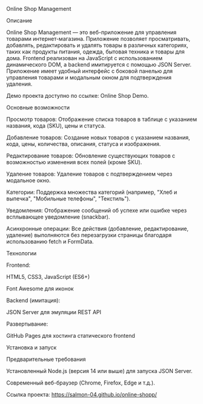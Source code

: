 Online Shop Management



Описание

Online Shop Management — это веб-приложение для управления товарами интернет-магазина. Приложение позволяет просматривать, добавлять, редактировать и удалять товары в различных категориях, таких как продукты питания, одежда, бытовая техника и товары для дома. Frontend реализован на JavaScript с использованием динамического DOM, а backend имитируется с помощью JSON Server. Приложение имеет удобный интерфейс с боковой панелью для управления товарами и модальным окном для подтверждения удаления.

Демо проекта доступно по ссылке: Online Shop Demo.

Основные возможности





Просмотр товаров: Отображение списка товаров в таблице с указанием названия, кода (SKU), цены и статуса.



Добавление товаров: Создание новых товаров с указанием названия, кода, цены, количества, описания, статуса и изображения.



Редактирование товаров: Обновление существующих товаров с возможностью изменения всех полей (кроме SKU).



Удаление товаров: Удаление товаров с подтверждением через модальное окно.



Категории: Поддержка множества категорий (например, "Хлеб и выпечка", "Мобильные телефоны", "Текстиль").



Уведомления: Отображение сообщений об успехе или ошибке через всплывающее уведомление (snackbar).



Асинхронные операции: Все действия (добавление, редактирование, удаление) выполняются без перезагрузки страницы благодаря использованию fetch и FormData.

Технологии





Frontend:





HTML5, CSS3, JavaScript (ES6+)



Font Awesome для иконок



Backend (имитация):





JSON Server для эмуляции REST API



Развертывание:





GitHub Pages для хостинга статического frontend

Установка и запуск

Предварительные требования





Установленный Node.js (версия 14 или выше) для запуска JSON Server.



Современный веб-браузер (Chrome, Firefox, Edge и т.д.).

Ссылка проекта:  https://salmon-04.github.io/online-shopp/
